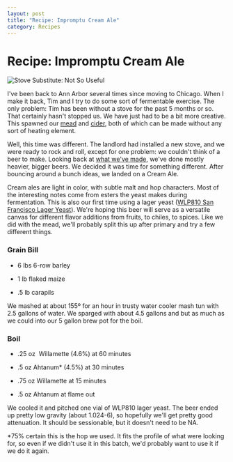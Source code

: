 ```yaml
---
layout: post
title: "Recipe: Impromptu Cream Ale"
category: Recipes
---
```


Recipe: Impromptu Cream Ale
===========================

![Stove Substitute: Not So Useful](http://www.yeastboundanddown.com/wp-content/uploads/2010/12/IMG_1688-150x150.jpg "Stove Substitute: Not So Useful")

I've been back to Ann Arbor several times since moving to Chicago. When I make it back, Tim and I try to do some sort of fermentable exercise. The only problem: Tim has been without a stove for the past 5 months or so. That certainly hasn't stopped us. We have just had to be a bit more creative. This spawned our [mead](http://www.yeastboundanddown.com/2011/04/the-three-meads/ "The Three Meads") and [cider](http://www.yeastboundanddown.com/2010/12/ybd-hard-cider/ "YBD Hard Cider"), both of which can be made without any sort of heating element.

Well, this time was different. The landlord had installed a new stove, and we were ready to rock and roll, except for one problem: we couldn't think of a beer to make. Looking back at [what we've made](http://www.yeastboundanddown.com/tag/recipe/), we've done mostly heavier, bigger beers. We decided it was time for something different. After bouncing around a bunch ideas, we landed on a Cream Ale.

Cream ales are light in color, with subtle malt and hop characters. Most of the interesting notes come from esters the yeast makes during fermentation. This is also our first time using a lager yeast ([WLP810 San Francisco Lager Yeast](http://www.whitelabs.com/beer/strains_wlp810.html)). We're hoping this beer will serve as a versatile canvas for different flavor additions from fruits, to chiles, to spices. Like we did with the mead, we'll probably split this up after primary and try a few different things.

### Grain Bill

*   6 lbs 6-row barley

*   1 lb flaked maize

*   .5 lb carapils

We mashed at about 155º for an hour in trusty water cooler mash tun with 2.5 gallons of water. We sparged with about 4.5 gallons and but as much as we could into our 5 gallon brew pot for the boil.

### Boil

*   .25 oz  Willamette (4.6%) at 60 minutes

*   .5 oz Ahtanum\* (4.5%) at 30 minutes

*   .75 oz Willamette at 15 minutes

*   .5 oz Ahtanum at flame out

We cooled it and pitched one vial of WLP810 lager yeast. The beer ended up pretty low gravity (about 1.024-6), so hopefully we'll get pretty good attenuation. It should be sessionable, but it doesn't need to be NA.

\*75% certain this is the hop we used. It fits the profile of what were looking for, so even if we didn't use it in this batch, we'd probably want to use it if we do it again.